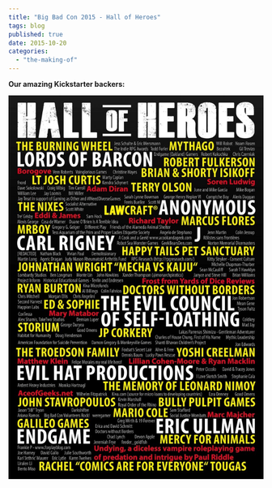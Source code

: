 ```yaml
---
title: "Big Bad Con 2015 - Hall of Heroes"
tags: blog
published: true
date: 2015-10-20
categories: 
  - "the-making-of"
---
```


**Our amazing Kickstarter backers:**

[![hallofheroes](/images/hallofheroes-683x1024.jpg)](/images/hallofheroes.jpg)
